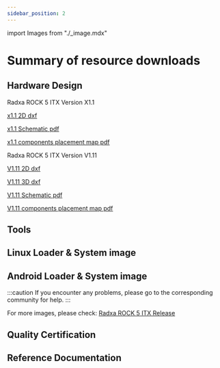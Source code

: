 ```yaml
---
sidebar_position: 2
---
```


import Images from "./\_image.mdx"

# Summary of resource downloads

## Hardware Design

Radxa ROCK 5 ITX Version X1.1

[x1.1 2D dxf](https://dl.radxa.com/rock5/5itx/radxa_rock_5itx_x1100_dxf.zip)

[x1.1 Schematic pdf](https://dl.radxa.com/rock5/5itx/radxa_rock_5_itx_X1100_schematic.pdf)

[x1.1 components placement map pdf](https://dl.radxa.com/rock5/5itx/radxa_rock_5_itx_X1100_components_placement_map.pdf)

Radxa ROCK 5 ITX Version V1.11

[V1.11 2D dxf](https://dl.radxa.com/rock5/5itx/v1110/radxa_rock_5itx_v1110_2d_dxf.zip)

[V1.11 3D dxf](https://dl.radxa.com/rock5/5itx/v1110/radxa_rock_5itx_3d_v1110.zip)

[V1.11 Schematic pdf](https://dl.radxa.com/rock5/5itx/v1110/radxa_rock_5itx_v1110_schematic.pdf)

[V1.11 components placement map pdf](https://dl.radxa.com/rock5/5itx/v1110/radxa_rock_5itx_v1110_components_placement_map.pdf)

## Tools

## Linux Loader & System image

<Images loader={true} system_img={true} spi_img={false} />

## Android Loader & System image

<Images miniloader={true} android_sd_img={true} spi_img={false} />
<Images miniloader={false} android_emmc_img={true} spi_img={false} />
<Images miniloader={false} android_ssd_img={true} spi_img={false} />

:::caution
If you encounter any problems, please go to the corresponding community for help.
:::

For more images, please check: [Radxa ROCK 5 ITX Release](https://github.com/radxa-build/rock-5-itx/releases)

## Quality Certification

## Reference Documentation
